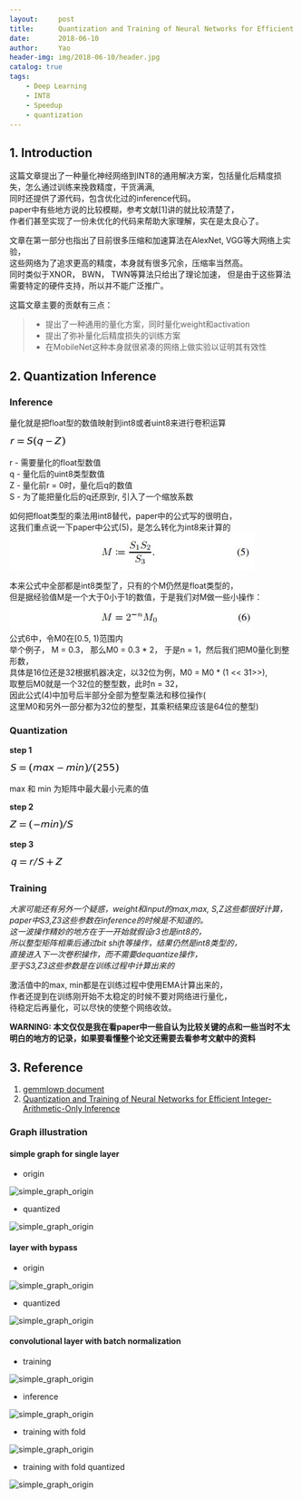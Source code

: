 ```yaml
---
layout:     post
title:      Quantization and Training of Neural Networks for Efficient Integer-Arithmetic-Only Inference Notes
date:       2018-06-10
author:     Yao
header-img: img/2018-06-10/header.jpg
catalog: true
tags:
    - Deep Learning
    - INT8
    - Speedup
    - quantization
---
```


## 1. Introduction  
这篇文章提出了一种量化神经网络到INT8的通用解决方案，包括量化后精度损失，怎么通过训练来挽救精度，干货满满,  
同时还提供了源代码，包含优化过的inference代码。    
paper中有些地方说的比较模糊，参考文献[1]讲的就比较清楚了，  
作者们甚至实现了一份未优化的代码来帮助大家理解，实在是太良心了。    

文章在第一部分也指出了目前很多压缩和加速算法在AlexNet, VGG等大网络上实验，  
这些网络为了追求更高的精度，本身就有很多冗余，压缩率当然高。    
同时类似于XNOR， BWN， TWN等算法只给出了理论加速，
但是由于这些算法需要特定的硬件支持，所以并不能广泛推广。    

这篇文章主要的贡献有三点：    
> - 提出了一种通用的量化方案，同时量化weight和activation  
> - 提出了弥补量化后精度损失的训练方案  
> - 在MobileNet这种本身就很紧凑的网络上做实验以证明其有效性  

## 2. Quantization Inference  

### Inference  
量化就是把float型的数值映射到int8或者uint8来进行卷积运算  

![formula1](https://github.com/Ewenwan/camel007.github.io/blob/master/img/2018-06-10/formula1.jpg)

r - 需要量化的float型数值  
q - 量化后的uint8类型数值  
Z - 量化前r = 0时，量化后q的数值  
S - 为了能把量化后的q还原到r, 引入了一个缩放系数  

如何把float类型的乘法用int8替代，paper中的公式写的很明白，  
这我们重点说一下paper中公式(5)，是怎么转化为int8来计算的    
![formula5](https://github.com/Ewenwan/camel007.github.io/blob/master/img/2018-06-10/formula5.jpg)  

本来公式中全部都是int8类型了，只有的个M仍然是float类型的，  
但是据经验值M是一个大于0小于1的数值，于是我们对M做一些小操作：    
![formula6](https://github.com/Ewenwan/camel007.github.io/blob/master/img/2018-06-10/formula6.jpg)  
公式6中，令M0在[0.5, 1)范围内  
举个例子， M = 0.3， 那么M0 = 0.3 * 2， 于是n = 1，然后我们把M0量化到整形数，  
具体是16位还是32根据机器决定，以32位为例，M0 = M0 * (1 << 31>>),  
取整后M0就是一个32位的整型数，此时n = 32，  
因此公式(4)中加号后半部分全部为整型乘法和移位操作(   
这里M0和另外一部分都为32位的整型，其乘积结果应该是64位的整型)  

### Quantization  

**step 1**  

![formula7](https://github.com/Ewenwan/camel007.github.io/blob/master/img/2018-06-10/formula7.jpg) 

max 和 min 为矩阵中最大最小元素的值  

**step 2**  

![formula8](https://github.com/Ewenwan/camel007.github.io/blob/master/img/2018-06-10/formula8.jpg)  

**step 3**  

![formula9](https://github.com/Ewenwan/camel007.github.io/blob/master/img/2018-06-10/formula9.jpg)  

### Training

*大家可能还有另外一个疑惑，weight和input的max,max, S,Z这些都很好计算，  
paper中S3,Z3这些参数在inference的时候是不知道的。  
这一波操作精妙的地方在于一开始就假设r3也是int8的，  
所以整型矩阵相乘后通过bit shift等操作，结果仍然是int8类型的，  
直接进入下一次卷积操作，而不需要dequantize操作，  
至于S3,Z3这些参数是在训练过程中计算出来的*

激活值中的max, min都是在训练过程中使用EMA计算出来的，  
作者还提到在训练刚开始不太稳定的时候不要对网络进行量化，  
待稳定后再量化，可以尽快的使整个网络收敛。  

**WARNING: 本文仅仅是我在看paper中一些自认为比较关键的点和一些当时不太明白的地方的记录，如果要看懂整个论文还需要去看参考文献中的资料**


## 3. Reference  
1. [gemmlowp document](https://github.com/google/gemmlowp/tree/master/doc)  
2. [Quantization and Training of Neural Networks for Efficient
Integer-Arithmetic-Only Inference](https://arxiv.org/pdf/1712.05877.pdf)

### Graph illustration

#### simple graph for single layer

- origin

![simple_graph_origin](https://github.com/Ewenwan/iceory.gitbook.io/tree/master/Network%20Quantization/fig/integer_arithmetic_only/simple_origin.png)

- quantized

![simple_graph_origin](https://github.com/Ewenwan/iceory.gitbook.io/tree/master/Network%20Quantization/fig/integer_arithmetic_only/simple_quantize.png)

#### layer with bypass

- origin

![simple_graph_origin](https://github.com/Ewenwan/iceory.gitbook.io/tree/master/Network%20Quantization/fig/integer_arithmetic_only/bypass_origin.png)

- quantized

![simple_graph_origin](https://github.com/Ewenwan/iceory.gitbook.io/tree/master/Network%20Quantization/fig/integer_arithmetic_only/bypass_quantize.png)

#### convolutional layer with batch normalization

- training

![simple_graph_origin](https://github.com/Ewenwan/iceory.gitbook.io/tree/master/Network%20Quantization/fig/integer_arithmetic_only/conv_bn_training.png)

- inference

![simple_graph_origin](https://github.com/Ewenwan/iceory.gitbook.io/tree/master/Network%20Quantization/fig/integer_arithmetic_only/conv_bn_inference.png)

- training with fold

![simple_graph_origin](https://github.com/Ewenwan/iceory.gitbook.io/tree/master/Network%20Quantization/fig/integer_arithmetic_only/conv_bn_training_fold.png)

- training with fold quantized

![simple_graph_origin](https://github.com/Ewenwan/iceory.gitbook.io/tree/master/Network%20Quantization/fig/integer_arithmetic_only/conv_bn_training_fold_quantize.png)
